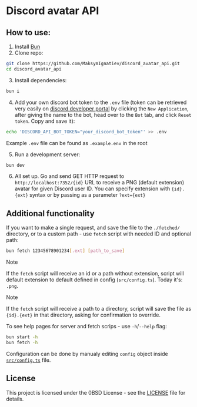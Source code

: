 # Discord avatar API

## How to use:
1. Install [Bun](https://bun.sh)
2. Clone repo:
```sh
git clone https://github.com/MaksymIgnatiev/discord_avatar_api.git
cd discord_avatar_api
```
3. Install dependencies:
```sh
bun i
```
4. Add your own discord bot token to the `.env` file (token can be retrieved very easily on [discord developer portal](https://discord.com/developers/applications) by clicking the `New Application`, after giving the name to the bot, head over to the `Bot` tab, and click `Reset token`. Copy and save it):  
```sh
echo 'DISCORD_API_BOT_TOKEN="your_discord_bot_token"' >> .env
```
Example `.env` file can be found as `.example.env` in the root

5. Run a development server:
```sh
bun dev
```
6. All set up. Go and send GET HTTP request to `http://localhost:7352/{id}` URL to receive a PNG (default extension) avatar for given Discord user ID. You can specify extension with `{id}.{ext}` syntax or by passing as a parameter `?ext={ext}`


## Additional functionality

If you want to make a single request, and save the file to the `./fetched/` directory, or to a custom path - use `fetch` script with needed ID and optional path:
```sh
bun fetch 12345678901234[.ext] [path_to_save]
```
> [!NOTE]
> If the `fetch` script will receive an id or a path without extension, script will default extension to default defined in config (`src/config.ts`). Today it's: `.png`.  

> [!NOTE]
> If the `fetch` script will receive a path to a directory, script will save the file as `{id}.{ext}` in that directory, asking for confirmation to override.  

To see help pages for server and fetch scrips - use `-h`/`--help` flag:
```sh
bun start -h
bun fetch -h
```

Configuration can be done by manualy editing `config` object inside [`src/config.ts`](src/config.ts) file.  


## License

This project is licensed under the 0BSD License - see the [LICENSE](LICENSE) file for details.  
